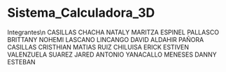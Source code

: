 # Sistema_Calculadora_3D
Integrantes\n
 	CASILLAS CHACHA NATALY MARITZA
  ESPINEL PALLASCO BRITTANY NOHEMI
  LASCANO LINCANGO DAVID ALDAHIR
  PAÑORA CASILLAS CRISTHIAN MATIAS
  RUIZ CHILUISA ERICK ESTIVEN
  VALENZUELA SUAREZ JARED ANTONIO
  YANACALLO MENESES DANNY ESTEBAN
